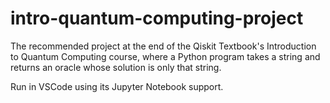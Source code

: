 # intro-quantum-computing-project
 The recommended project at the end of the Qiskit Textbook's Introduction to Quantum Computing course, where a Python program takes a string and returns an oracle whose solution is only that string.

 Run in VSCode using its Jupyter Notebook support.
 